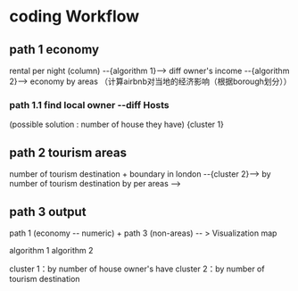 # coding Workflow

## path 1 economy 
rental per night (column) --{algorithm 1}--> diff owner's income --{algorithm 2}--> economy by areas 
（计算airbnb对当地的经济影响（根据borough划分））

### path 1.1 find local owner --diff Hosts
(possible solution : number of house they have) {cluster 1}


## path 2 tourism areas
number of tourism destination + boundary in london --{cluster 2}--> by number of tourism destination by per areas --> 
 

## path 3 output
path 1 (economy -- numeric) + path 3 (non-areas) -- > Visualization map  




algorithm 1
algorithm 2

cluster 1：by number of house owner's have
cluster 2：by number of tourism destination
